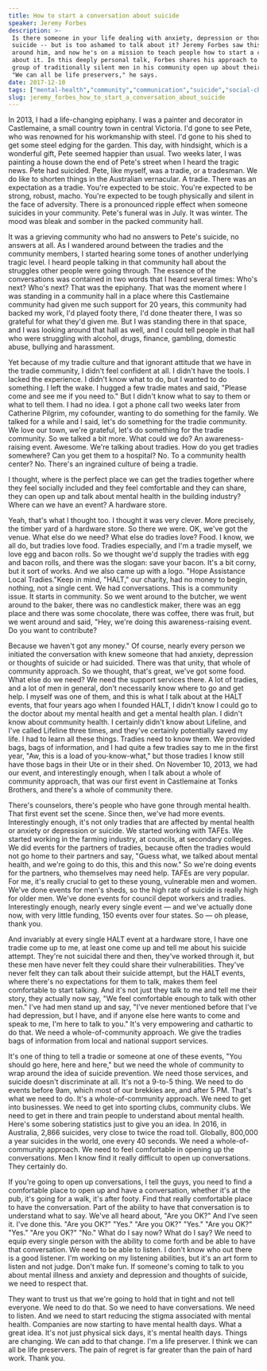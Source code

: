 ```yaml
---
title: How to start a conversation about suicide
speaker: Jeremy Forbes
description: >-
 Is there someone in your life dealing with anxiety, depression or thoughts of
 suicide -- but is too ashamed to talk about it? Jeremy Forbes saw this happening
 around him, and now he's on a mission to teach people how to start a conversation
 about it. In this deeply personal talk, Forbes shares his approach to helping a
 group of traditionally silent men in his community open up about their struggles.
 "We can all be life preservers," he says.
date: 2017-12-10
tags: ["mental-health","community","communication","suicide","social-change","society","health","humanity","depression","personal-growth"]
slug: jeremy_forbes_how_to_start_a_conversation_about_suicide
---
```


In 2013, I had a life-changing epiphany. I was a painter and decorator in Castlemaine, a
small country town in central Victoria. I'd gone to see Pete, who was renowned for his
workmanship with steel. I'd gone to his shed to get some steel edging for the garden. This
day, with hindsight, which is a wonderful gift, Pete seemed happier than usual. Two weeks
later, I was painting a house down the end of Pete's street when I heard the tragic news.
Pete had suicided. Pete, like myself, was a tradie, or a tradesman. We do like to shorten
things in the Australian vernacular. A tradie. There was an expectation as a tradie.
You're expected to be stoic. You're expected to be strong, robust, macho. You're expected
to be tough physically and silent in the face of adversity. There is a pronounced ripple
effect when someone suicides in your community. Pete's funeral was in July. It was winter.
The mood was bleak and somber in the packed community hall.

It was a grieving community who had no answers to Pete's suicide, no answers at all. As I
wandered around between the tradies and the community members, I started hearing some
tones of another underlying tragic level. I heard people talking in that community hall
about the struggles other people were going through. The essence of the conversations was
contained in two words that I heard several times: Who's next? Who's next? That was the
epiphany. That was the moment where I was standing in a community hall in a place where
this Castlemaine community had given me such support for 20 years, this community had
backed my work, I'd played footy there, I'd done theater there, I was so grateful for what
they'd given me. But I was standing there in that space, and I was looking around that
hall as well, and I could tell people in that hall who were struggling with alcohol,
drugs, finance, gambling, domestic abuse, bullying and harassment.

Yet because of my tradie culture and that ignorant attitude that we have in the tradie
community, I didn't feel confident at all. I didn't have the tools. I lacked the
experience. I didn't know what to do, but I wanted to do something. I left the wake. I
hugged a few tradie mates and said, "Please come and see me if you need to." But I didn't
know what to say to them or what to tell them. I had no idea. I got a phone call two weeks
later from Catherine Pilgrim, my cofounder, wanting to do something for the family. We
talked for a while and I said, let's do something for the tradie community. We love our
town, we're grateful, let's do something for the tradie community. So we talked a bit
more. What could we do? An awareness-raising event. Awesome. We're talking about tradies.
How do you get tradies somewhere? Can you get them to a hospital? No. To a community
health center? No. There's an ingrained culture of being a tradie.

I thought, where is the perfect place we can get the tradies together where they feel
socially included and they feel comfortable and they can share, they can open up and talk
about mental health in the building industry? Where can we have an event? A hardware
store.

Yeah, that's what I thought too. I thought it was very clever. More precisely, the timber
yard of a hardware store. So there we were. OK, we've got the venue. What else do we need?
What else do tradies love? Food. I know, we all do, but tradies love food. Tradies
especially, and I'm a tradie myself, we love egg and bacon rolls. So we thought we'd
supply the tradies with egg and bacon rolls, and there was the slogan: save your bacon.
It's a bit corny, but it sort of works. And we also came up with a logo. "Hope Assistance
Local Tradies."Keep in mind, "HALT," our charity, had no money to begin, nothing, not a
single cent. We had conversations. This is a community issue. It starts in community. So
we went around to the butcher, we went around to the baker, there was no candlestick
maker, there was an egg place and there was some chocolate, there was coffee, there was
fruit, but we went around and said, "Hey, we're doing this awareness-raising event. Do you
want to contribute?

Because we haven't got any money." Of course, nearly every person we initiated the
conversation with knew someone that had anxiety, depression or thoughts of suicide or had
suicided. There was that unity, that whole of community approach. So we thought, that's
great, we've got some food. What else do we need? We need the support services there. A
lot of tradies, and a lot of men in general, don't necessarily know where to go and get
help. I myself was one of them, and this is what I talk about at the HALT events, that
four years ago when I founded HALT, I didn't know I could go to the doctor about my mental
health and get a mental health plan. I didn't know about community health. I certainly
didn't know about Lifeline, and I've called Lifeline three times, and they've certainly
potentially saved my life. I had to learn all these things. Tradies need to know them. We
provided bags, bags of information, and I had quite a few tradies say to me in the first
year, "Aw, this is a load of you-know-what," but those tradies I know still have those
bags in their Ute or in their shed. On November 10, 2013, we had our event, and
interestingly enough, when I talk about a whole of community approach, that was our first
event in Castlemaine at Tonks Brothers, and there's a whole of community
there.

There's counselors, there's people who have gone through mental health. That first event
set the scene. Since then, we've had more events. Interestingly enough, it's not only
tradies that are affected by mental health or anxiety or depression or suicide. We started
working with TAFEs. We started working in the farming industry, at councils, at secondary
colleges. We did events for the partners of tradies, because often the tradies would not
go home to their partners and say, "Guess what, we talked about mental health, and we're
going to do this, this and this now." So we're doing events for the partners, who
themselves may need help. TAFEs are very popular. For me, it's really crucial to get to
these young, vulnerable men and women. We've done events for men's sheds, so the high rate
of suicide is really high for older men. We've done events for council depot workers and
tradies. Interestingly enough, nearly every single event — and we've actually done now,
with very little funding, 150 events over four states. So — oh please, thank
you.

And invariably at every single HALT event at a hardware store, I have one tradie come up
to me, at least one come up and tell me about his suicide attempt. They're not suicidal
there and then, they've worked through it, but these men have never felt they could share
their vulnerabilities. They've never felt they can talk about their suicide attempt, but
the HALT events, where there's no expectations for them to talk, makes them feel
comfortable to start talking. And it's not just they talk to me and tell me their story,
they actually now say, "We feel comfortable enough to talk with other men." I've had men
stand up and say, "I've never mentioned before that I've had depression, but I have, and
if anyone else here wants to come and speak to me, I'm here to talk to you." It's very
empowering and cathartic to do that. We need a whole-of-community approach. We give the
tradies bags of information from local and national support services.

It's one of thing to tell a tradie or someone at one of these events, "You should go here,
here and here," but we need the whole of community to wrap around the idea of suicide
prevention. We need those services, and suicide doesn't discriminate at all. It's not a
9-to-5 thing. We need to do events before 9am, which most of our brekkies are, and after 5
PM. That's what we need to do. It's a whole-of-community approach. We need to get into
businesses. We need to get into sporting clubs, community clubs. We need to get in there
and train people to understand about mental health. Here's some sobering statistics just to
give you an idea. In 2016, in Australia, 2,866 suicides, very close to twice the road
toll. Globally, 800,000 a year suicides in the world, one every 40 seconds. We need a
whole-of-community approach. We need to feel comfortable in opening up the conversations.
Men I know find it really difficult to open up conversations. They certainly
do.

If you're going to open up conversations, I tell the guys, you need to find a comfortable
place to open up and have a conversation, whether it's at the pub, it's going for a walk,
it's after footy. Find that really comfortable place to have the conversation. Part of the
ability to have that conversation is to understand what to say. We've all heard about,
"Are you OK?" And I've seen it. I've done this. "Are you OK?" "Yes." "Are you OK?" "Yes."
"Are you OK?" "Yes." "Are you OK?" "No." What do I say now? What do I say? We need to
equip every single person with the ability to come forth and be able to have that
conversation. We need to be able to listen. I don't know who out there is a good listener.
I'm working on my listening abilities, but it's an art form to listen and not judge. Don't
make fun. If someone's coming to talk to you about mental illness and anxiety and
depression and thoughts of suicide, we need to respect that.

They want to trust us that we're going to hold that in tight and not tell everyone. We
need to do that. So we need to have conversations. We need to listen. And we need to start
reducing the stigma associated with mental health. Companies are now starting to have
mental health days. What a great idea. It's not just physical sick days, it's mental
health days. Things are changing. We can add to that change. I'm a life preserver. I think
we can all be life preservers. The pain of regret is far greater than the pain of hard
work. Thank you.

<!--
ad_duration=3.33
comment_count=18
event="TED@Westpac"
external_start_time=0
has_talk_citation=0
intro_duration=11.82
is_subtitle_required="False"
is_talk_featured="True"
language="en"
language_swap="False"
native_language="en"
number_of_related_talks=6
number_of_speakers=1
number_of_subtitled_videos=19
number_of_tags=10
number_of_talk_download_languages=19
number_of_talk_more_resources=2
number_of_talk_recommendations=0
number_of_talks_take_actions=0
post_ad_duration=0.83
published_timestamp="2018-05-24 20:00:48"
recording_date="2017-12-10"
speaker_description="Life preserver"
speaker_is_published=1
speaker_name="Jeremy Forbes"
talk_name="How to start a conversation about suicide"
talks_tags=["mental-health","community","communication","suicide","social-change","society","health","humanity","depression","personal-growth"]
talks_take_action=[]
url_audio="https://download.ted.com/talks/JeremyForbes_2017S.mp3?apikey=acme-roadrunner"
url_photo_speaker="https://pe.tedcdn.com/images/ted/50466716b681a0b89ad23a2ee235bb15427a8a20_254x191.jpg"
url_photo_talk="https://s3.amazonaws.com/talkstar-photos/uploads/b9f4bed5-667b-4cf0-9d78-4df40ba3b403/JeremyForbes_2017S-embed.jpg"
url_webpage="https://www.ted.com/talks/jeremy_forbes_how_to_start_a_conversation_about_suicide"
video_type_name="TED Institute Talk"
-->